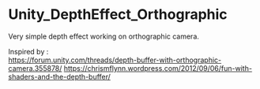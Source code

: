 # Unity_DepthEffect_Orthographic
Very simple depth effect working on orthographic camera.



Inspired by : <br/>
https://forum.unity.com/threads/depth-buffer-with-orthographic-camera.355878/
https://chrismflynn.wordpress.com/2012/09/06/fun-with-shaders-and-the-depth-buffer/
